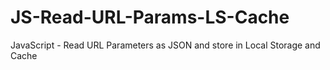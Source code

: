 # JS-Read-URL-Params-LS-Cache
JavaScript - Read URL Parameters as JSON and store in Local Storage and Cache
